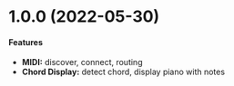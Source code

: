 # 1.0.0 (2022-05-30)

#### Features

- **MIDI:** discover, connect, routing
- **Chord Display:** detect chord, display piano with notes
